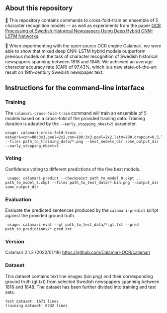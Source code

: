 ## About this repository 
📌 This repository contains commands to cross-fold-train an ensemble of 5 character recognition models -- as well as experiments from the paper [OCR Processing of Swedish Historical Newspapers Using Deep Hybrid CNN–LSTM Networks](https://acl-bg.org/proceedings/2021/RANLP%202021/pdf/2021.ranlp-1.23.pdf). 

📌 When experimenting with the open source OCR engine Calamari, we were able to show that mixed deep CNN–LSTM hybrid models outperform previous models on the task of character recognition of Swedish historical newspapers spanning between 1818 and 1848. We achieved an average character accuracy rate (CAR) of 97.43%, which is a new state–of–the–art result on 19th-century Swedish newspaper text.

## Instructions for the command–line interface

### Training 
The `calamari-cross-fold-train` command will train an ensemble of 5 models based on a cross–fold of the provided training data. Training duration is adapted by the `--early_stopping_nbest=5` parameter.

	usage: calamari-cross-fold-train --network=cnn=80:3x3,pool=2x2,cnn=100:3x3,pool=2x2,lstm=200,dropout=0.5,lstm=200,dropout=0.5 --files path_to_training_data/*.png --best_models_dir some_output_dir --early_stopping_nbest=5 
### Voting
Confidence voting to different predictions of the five best models.
  
 	 usage: calamari-predict --checkpoint path_to_model_0.ckpt ... path_to_model_4.ckpt --files path_to_test_data/*.bin.png --output_dir some_output_dir
### Evaluation
Evaluate the predicted sentences produced by the `calamari-predict` script against the provided ground truth.

	 usage: calamari-eval --gt path_to_test_data/*.gt.txt --pred path_to_predictions/*.pred.txt

### Version 
Calamari 2.1.2 (2022/01/18)
https://github.com/Calamari-OCR/calamari

### Dataset 
This dataset contains text line images (bin.png) and their corresponding ground truth (gt.txt) from selected Swedish newspapers spanning between 1818 and 1848. The dataset has been further divided into training and test sets. <br/> 
	
	test dataset: 1671 lines
	training dataset: 6742 lines 

 
